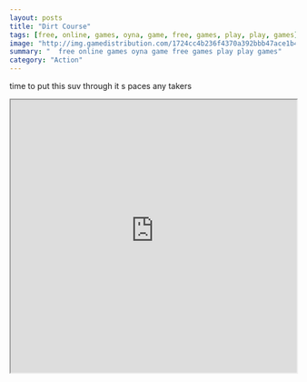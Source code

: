 ```yaml
---
layout: posts
title: "Dirt Course"
tags: [free, online, games, oyna, game, free, games, play, play, games]
image: "http://img.gamedistribution.com/1724cc4b236f4370a392bbb47ace1b4e.jpg"
summary: "  free online games oyna game free games play play games"
category: "Action"
---
```


time to put this suv through it s paces any takers

<iframe width="100%" height="480px;" src="http://flash.gamedistribution.com?game=1724cc4b236f4370a392bbb47ace1b4e"></iframe>